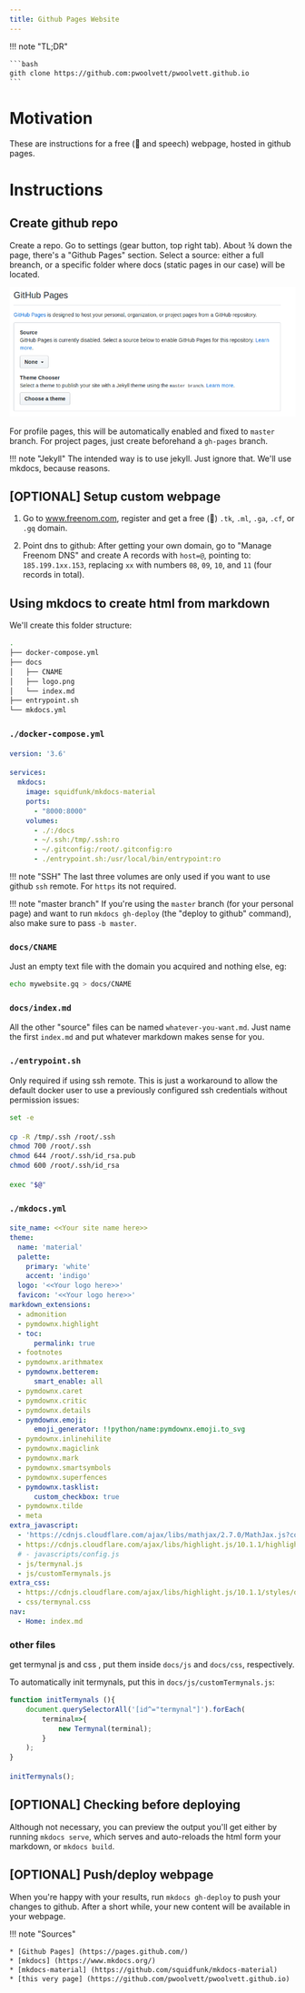 ```yaml
---
title: Github Pages Website
---
```


!!! note "TL;DR"

    ```bash
    gith clone https://github.com:pwoolvett/pwoolvett.github.io
    ```


# Motivation

These are instructions for a free (:beer: and speech) webpage, hosted in github pages.

# Instructions


## Create github repo

Create a repo. Go to settings (gear button, top right tab). About ¾ down the page, there's a "Github Pages" section. Select a source: either a full breanch, or a specific folder where docs (static pages in our case) will be located.

![Github pages setup](../img/free_static_own_domain_github_pages.png  "Github pages setup")

For profile pages, this will be automatically enabled and fixed to `master` branch. For project pages, just create beforehand a `gh-pages` branch.

!!! note "Jekyll"
    The intended way is to use jekyll. Just ignore that. We'll use mkdocs, because reasons.

## [OPTIONAL] Setup custom webpage

1. Go to www.freenom.com, register and get a free (:beer:) `.tk`, `.ml`, `.ga`, `.cf`, or `.gq` domain.

2. Point dns to github: After getting your own domain, go to "Manage Freenom DNS" and create A records with `host=@`, pointing to: `185.199.1xx.153`, replacing `xx` with numbers `08`, `09`, `10`, and `11` (four records in total).

## Using mkdocs to create html from markdown

We'll create this folder structure:

```bash
.
├── docker-compose.yml
├── docs
│   ├── CNAME
│   ├── logo.png
│   └── index.md
├── entrypoint.sh
└── mkdocs.yml
```

### `./docker-compose.yml`

``` yaml
version: '3.6'

services:
  mkdocs:
    image: squidfunk/mkdocs-material
    ports:
      - "8000:8000"
    volumes:
      - ./:/docs
      - ~/.ssh:/tmp/.ssh:ro
      - ~/.gitconfig:/root/.gitconfig:ro
      - ./entrypoint.sh:/usr/local/bin/entrypoint:ro
```

!!! note "SSH"
    The last three volumes are only used if you want to use github `ssh` remote. For `https` its not required.

!!! note "master branch"
    If you're using the `master` branch (for your personal page) and want to run `mkdocs gh-deploy` (the "deploy to github" command), also make sure to pass `-b master`.

### `docs/CNAME`

Just an empty text file with the domain you acquired and nothing else, eg:

```bash 
echo mywebsite.gq > docs/CNAME
```

### `docs/index.md`

All the other "source" files can be named `whatever-you-want.md`. Just name the first `index.md` and put whatever markdown makes sense for you.

### `./entrypoint.sh`

Only required if using ssh remote.
This is just a workaround to allow the default docker user to use a previously configured ssh credentials without permission issues:

``` bash
set -e

cp -R /tmp/.ssh /root/.ssh
chmod 700 /root/.ssh
chmod 644 /root/.ssh/id_rsa.pub
chmod 600 /root/.ssh/id_rsa

exec "$@"
```

### `./mkdocs.yml`

```yaml
site_name: <<Your site name here>>
theme:
  name: 'material'
  palette:
    primary: 'white'
    accent: 'indigo'
  logo: '<<Your logo here>>'
  favicon: '<<Your logo here>>'
markdown_extensions:
  - admonition
  - pymdownx.highlight
  - toc:
      permalink: true
  - footnotes
  - pymdownx.arithmatex
  - pymdownx.betterem:
      smart_enable: all
  - pymdownx.caret
  - pymdownx.critic
  - pymdownx.details
  - pymdownx.emoji:
      emoji_generator: !!python/name:pymdownx.emoji.to_svg
  - pymdownx.inlinehilite
  - pymdownx.magiclink
  - pymdownx.mark
  - pymdownx.smartsymbols
  - pymdownx.superfences
  - pymdownx.tasklist:
      custom_checkbox: true
  - pymdownx.tilde
  - meta
extra_javascript:
  - 'https://cdnjs.cloudflare.com/ajax/libs/mathjax/2.7.0/MathJax.js?config=TeX-MML-AM_CHTML'
  - https://cdnjs.cloudflare.com/ajax/libs/highlight.js/10.1.1/highlight.min.js
  # - javascripts/config.js
  - js/termynal.js
  - js/customTermynals.js
extra_css:
  - https://cdnjs.cloudflare.com/ajax/libs/highlight.js/10.1.1/styles/default.min.css
  - css/termynal.css
nav:
  - Home: index.md

```


### other files

get termynal js and css , put them inside `docs/js` and `docs/css`, respectively.

To automatically init termynals, put this in `docs/js/customTermynals.js`:

```js
function initTermynals (){
    document.querySelectorAll('[id^="termynal"]').forEach(
        terminal=>{
            new Termynal(terminal);
        }
    );
}

initTermynals();
```

## [OPTIONAL] Checking before deploying

Although not necessary, you can preview the output you'll get either by running `mkdocs serve`, which serves and auto-reloads the html form your markdown, or `mkdocs build`.

## [OPTIONAL] Push/deploy webpage

When you're happy with your results, run `mkdocs gh-deploy` to push your changes to github. After a short while, your new content will be available in your webpage.


!!! note "Sources"

    * [Github Pages] (https://pages.github.com/)
    * [mkdocs] (https://www.mkdocs.org/)
    * [mkdocs-material] (https://github.com/squidfunk/mkdocs-material)
    * [this very page] (https://github.com/pwoolvett/pwoolvett.github.io)
